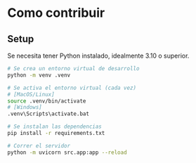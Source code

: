 # Como contribuir

## Setup

Se necesita tener Python instalado, idealmente 3.10 o superior.

```bash
# Se crea un entorno virtual de desarrollo
python -m venv .venv

# Se activa el entorno virtual (cada vez)
# [MacOS/Linux]
source .venv/bin/activate
# [Windows]
.venv\Scripts\activate.bat

# Se instalan las dependencias
pip install -r requirements.txt

# Correr el servidor
python -m uvicorn src.app:app --reload
```

